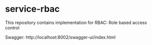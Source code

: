 # service-rbac
This repository contains implementation for RBAC: Role based access control

Swagger: http://localhost:8002/swagger-ui/index.html